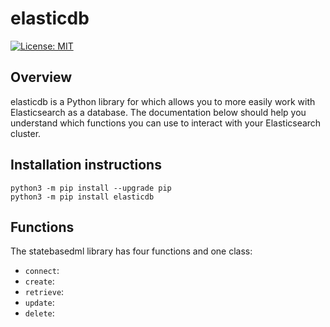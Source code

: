elasticdb
========

[![License: MIT](https://img.shields.io/badge/License-MIT-yellow.svg)](https://opensource.org/licenses/MIT)

## Overview

elasticdb is a Python library for which allows you to more easily work with Elasticsearch as a database. The documentation below should help you understand which functions you can use to interact with your Elasticsearch cluster.

Installation instructions
-------------------------

    python3 -m pip install --upgrade pip
	python3 -m pip install elasticdb

## Functions
The statebasedml library has four functions and one class:
   - `connect`: 
   - `create`: 
   - `retrieve`: 
   - `update`: 
   - `delete`: 
